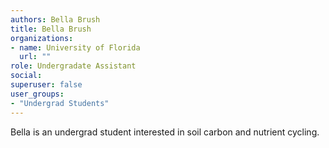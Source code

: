 ```yaml
---
authors: Bella Brush
title: Bella Brush				
organizations:
- name: University of Florida
  url: ""
role: Undergradate Assistant
social:
superuser: false
user_groups:
- "Undergrad Students"
---
```


Bella is an undergrad student interested in soil carbon and nutrient cycling. 